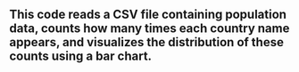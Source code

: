 ## This code reads a CSV file containing population data, counts how many times each country name appears, and visualizes the distribution of these counts using a bar chart.
